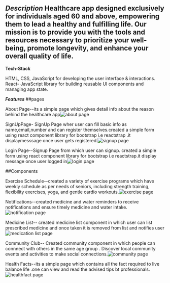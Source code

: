 

***Description***
Healthcare app designed exclusively for individuals aged 60 and above, empowering them to lead a healthy and fulfilling life. Our mission is to provide you with the tools and resources necessary to prioritize your well-being, promote longevity, and enhance your overall quality of life.
 ------------------------------------------------------------------------------------------------------------------------------------------------------------
  **Tech-Stack**
  
  HTML, CSS, JavaScript  for developing the user interface & interactions.
React- JavaScript library for building reusable UI components and managing app state.
   
   ***Features***
   ##pages
   
   About Page--its a simple page which  gives detail info about the reason behind the healthcare app![about page](https://github.com/gvs9/health_care_app.github.io/assets/92633276/f254aef1-e6e3-4e14-a73e-5318ca7f9ba9)

 SignUpPage- SignUp Page wher user can fill basic info as name,email,number and can register themselves.created a simple form using react component library for bootstrap i.e reactstrap .it displaymesssage once user gets registered.![signup page](https://github.com/gvs9/health_care_app.github.io/assets/92633276/6db14a94-8aca-47f9-be77-11fc90557ca1)

 
 Login Page--Signup Page from which user can signup. created a simple form using react component library for bootstrap i.e reactstrap.it display message once user logged in![login page](https://github.com/gvs9/health_care_app.github.io/assets/92633276/84605c6c-cff6-4aac-a7e1-bf5b24b92c9f)

##Components

 Exercise Schedule--created a variety of exercise programs  which have weekly  schedule as per needs of seniors, including strength training, flexibility exercises, yoga, and gentle cardio workouts.![exercise page](https://github.com/gvs9/health_care_app.github.io/assets/92633276/36afe51c-3a0a-4e77-9270-9bb793c93af0)
 
 Notifications--created medicine and water reminders to receive notifications and ensure timely medicine and water intake.
 ![notification page](https://github.com/gvs9/health_care_app.github.io/assets/92633276/b2607084-0574-4d6f-a86e-19fc2f36f7de)

Medicine List-- created medicine list component in which user can list prescribed medicine and  once taken it is removed from list and  notifies user![medication list page](https://github.com/gvs9/health_care_app.github.io/assets/92633276/93e19165-5367-47dc-bc5f-5250365a1aab)

Community Club-- Created community component in which people can  connnect with others in the same age group . Discover local community events and activities to make social connections.![community page](https://github.com/gvs9/health_care_app.github.io/assets/92633276/2d8e9945-40ef-40f3-9977-88420a1c1525)

Health Facts--its a simple page which contains all the fact required to live balance life .one can view and read the advised tips bt professionals.![healthfact page](https://github.com/gvs9/health_care_app.github.io/assets/92633276/38aff8f6-867c-4abf-b6d9-c363caf872aa)


